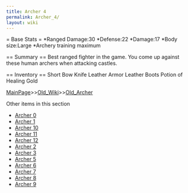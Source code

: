 ```yaml
---
title: Archer 4
permalink: Archer_4/
layout: wiki
---
```

= Base Stats =
*Ranged Damage:30
*Defense:22
*Damage:17
*Body size:Large
*Archery training maximum

== Summary ==
Best ranged fighter in the game. You come up against these human archers when attacking castles.

== Inventory ==
 Short Bow
 Knife
 Leather Armor
 Leather Boots
 Potion of Healing
 Gold

[MainPage](/keeperrl_wiki/ "wikilink")>>[Old_Wiki](/keeperrl_wiki/Old_Wiki "wikilink")>>[Old_Archer](/keeperrl_wiki/Old_Archer "wikilink")

Other items in this section
-    [Archer 0](/keeperrl_wiki/Archer_0 "wikilink")
-    [Archer 1](/keeperrl_wiki/Archer_1 "wikilink")
-    [Archer 10](/keeperrl_wiki/Archer_10 "wikilink")
-    [Archer 11](/keeperrl_wiki/Archer_11 "wikilink")
-    [Archer 12](/keeperrl_wiki/Archer_12 "wikilink")
-    [Archer 2](/keeperrl_wiki/Archer_2 "wikilink")
-    [Archer 3](/keeperrl_wiki/Archer_3 "wikilink")
-    [Archer 5](/keeperrl_wiki/Archer_5 "wikilink")
-    [Archer 6](/keeperrl_wiki/Archer_6 "wikilink")
-    [Archer 7](/keeperrl_wiki/Archer_7 "wikilink")
-    [Archer 8](/keeperrl_wiki/Archer_8 "wikilink")
-    [Archer 9](/keeperrl_wiki/Archer_9 "wikilink")
